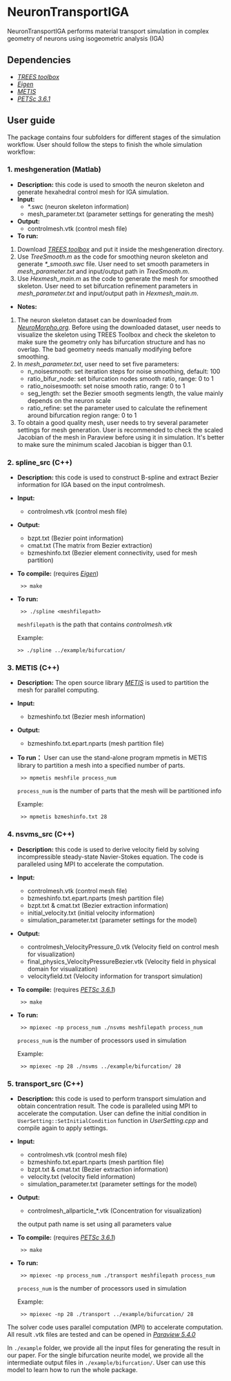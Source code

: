 # NeuronTransportIGA
NeuronTransportIGA performs material transport simulation in complex geometry of neurons using isogeometric analysis (IGA)

## Dependencies
* *[TREES toolbox](http://www.treestoolbox.org/)*
* *[Eigen](http://eigen.tuxfamily.org/index.php?title=Main_Page)*
* *[METIS](http://glaros.dtc.umn.edu/gkhome/metis/metis/overview)*
* *[PETSc 3.6.1](https://www.mcs.anl.gov/petsc/)*

## User guide
The package contains four subfolders for different stages of the simulation workflow. 
User should follow the steps to finish the whole simulation workflow:


### 1. meshgeneration (Matlab)

* **Description:** this code is used to smooth the neuron skeleton and generate hexahedral control mesh for IGA simulation.
* **Input:**
    * \*.swc (neuron skeleton information)   
    * mesh_parameter.txt (parameter settings for generating the mesh)    
* **Output:**
    * controlmesh.vtk (control mesh file)
* **To run:**
1. Download *[TREES toolbox](http://www.treestoolbox.org/)* and put it inside the meshgeneration directory.
2. Use *TreeSmooth.m* as the code for smoothing neuron skeleton and generate *\*_smooth.swc* file. User need to set smooth parameters in *mesh_parameter.txt* and input/output path in *TreeSmooth.m*.
3. Use *Hexmesh_main.m* as the code to generate the mesh for smoothed skeleton. User need to set bifurcation refinement parameters in *mesh_parameter.txt* and input/output path in *Hexmesh_main.m*.
* **Notes:**
1. The neuron skeleton dataset can be downloaded from *[NeuroMorpho.org](http://neuromorpho.org/)*. Before using the downloaded dataset, user needs to visualize the skeleton using TREES Toolbox and check the skeleton to make sure the geometry only has bifurcation structure and has no overlap. The bad geometry needs manually modifying before smoothing.
2. In *mesh_parameter.txt*, user need to set five parameters:
    * n_noisesmooth:      set iteration steps for noise smoothing, default: 100
    * ratio_bifur_node:   set bifurcation nodes smooth ratio, range: 0 to 1
    * ratio_noisesmooth:  set noise smooth ratio, range: 0 to 1
    * seg_length:         set the Bezier smooth segments length, the value mainly depends on the neuron scale
    * ratio_refine:       set the parameter used to calculate the refinement around bifurcation region range: 0 to 1 
3. To obtain a good quality mesh, user needs to try several parameter settings for mesh generation. User is recommended to check the scaled Jacobian of the mesh in Paraview before using it in simulation. It's better to make sure the minimum scaled Jacobian is bigger than 0.1.
          
### 2. spline_src (C++)

* **Description:** this code is used to construct B-spline and extract Bezier information for IGA based on the input controlmesh.
* **Input:**
    * controlmesh.vtk (control mesh file)
* **Output:**
    * bzpt.txt (Bezier point information)
    * cmat.txt (The matrix from Bezier extraction)
    * bzmeshinfo.txt (Bezier element connectivity, used for mesh partition)         
* **To compile:** (requires *[Eigen](http://eigen.tuxfamily.org/index.php?title=Main_Page)*)

    ` >> make`

* **To run:**

   ` >> ./spline <meshfilepath>` 

   `meshfilepath` is the path that contains *controlmesh.vtk*

   Example: 

   `>> ./spline ../example/bifurcation/`

### 3. METIS (C++)

* **Description:**
    The open source library *[METIS](http://glaros.dtc.umn.edu/gkhome/metis/metis/overview)* is used to partition the mesh for parallel computing.

* **Input:**
    * bzmeshinfo.txt  (Bezier mesh information)
* **Output:**
    * bzmeshinfo.txt.epart.nparts (mesh partition file)
* **To run：**
    User can use the stand-alone program mpmetis in METIS library to partition a mesh into a specified number of parts.
    
   ` >> mpmetis meshfile process_num` 
     
   `process_num` is the number of parts that the mesh will be partitioned info
    
    Example:
    
    ` >> mpmetis bzmeshinfo.txt 28`
        
### 4. nsvms_src (C++)

* **Description:** this code is used to derive velocity field by solving incompressible steady-state Navier-Stokes equation. The code is paralleled using MPI to accelerate the computation.
                
* **Input:**
    * controlmesh.vtk  (control mesh file)
    * bzmeshinfo.txt.epart.nparts (mesh partition file)
    * bzpt.txt & cmat.txt (Bezier extraction information)
    * initial_velocity.txt (initial velocity information)
    * simulation_parameter.txt (parameter settings for the model)
* **Output:**
    * controlmesh_VelocityPressure_0.vtk (Velocity field on control mesh for visualization)
    * final_physics_VelocityPressureBezier.vtk (Velocity field in physical domain for visualization)
    * velocityfield.txt (Velocity information for transport simulation)

* **To compile:** (requires *[PETSc 3.6.1](https://www.mcs.anl.gov/petsc/)*)

   ` >> make` 

* **To run:**

   ` >> mpiexec -np process_num ./nsvms meshfilepath process_num`
   
   `process_num` is the number of processors used in simulation

   Example:

   ` >> mpiexec -np 28 ./nsvms ../example/bifurcation/ 28`
        
### 5. transport_src (C++)
* **Description:** this code is used to perform transport simulation and obtain concentration result.
        The code is paralleled using MPI to accelerate the computation. 
		User can define the initial condition in `UserSetting::SetInitialCondition` function in *UserSetting.cpp* and compile again to apply settings.
                
* **Input:**
    * controlmesh.vtk  (control mesh file)
    * bzmeshinfo.txt.epart.nparts (mesh partition file)
    * bzpt.txt & cmat.txt (Bezier extraction information)
    * velocity.txt (velocity field information)
    * simulation_parameter.txt (parameter settings for the model)
* **Output:**
    * controlmesh_allparticle_\*.vtk (Concentration for visualization)
    
    the output path name is set using all parameters value
            
* **To compile:** (requires *[PETSc 3.6.1](https://www.mcs.anl.gov/petsc/)*)

   ` >> make`  

* **To run:**

   ` >> mpiexec -np process_num ./transport meshfilepath process_num`
   
   `process_num` is the number of processors used in simulation

   Example: 

   ` >> mpiexec -np 28 ./transport ../example/bifurcation/ 28`

The solver code uses parallel computation (MPI) to accelerate computation. 
All result .vtk files are tested and can be opened in *[Paraview 5.4.0](https://www.paraview.org/)*

In `./example` folder, we provide all the input files for generating the result in our paper. For the single bifurcation neurite model, we provide all the intermediate output files in `./example/bifurcation/`. User can use this model to learn how to run the whole package.

